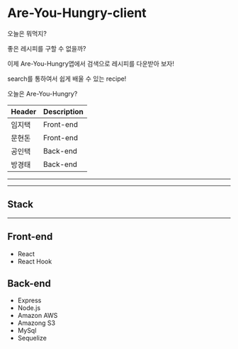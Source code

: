 # Are-You-Hungry-client

오늘은 뭐먹지?

좋은 레시피를 구할 수 없을까?

이제 Are-You-Hungry앱에서 검색으로 레시피를 다운받아 보자!

search를 통하여서 쉽게 배울 수 있는 recipe!

오늘은 Are-You-Hungry?

| Header | Description |
| ------ | ----------- |
| 임지택 | Front-end   |
| 문현돈 | Front-end   |
| 공인택 | Back-end    |
| 방경태 | Back-end    |

---

---

## Stack

---

## Front-end

- React
- React Hook

## Back-end

- Express
- Node.js
- Amazon AWS
- Amazong S3
- MySql
- Sequelize
